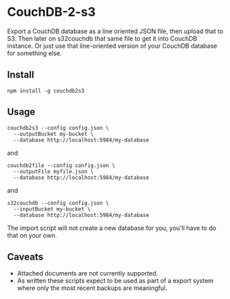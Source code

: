 # CouchDB-2-s3

Export a CouchDB database as a line oriented JSON file, then upload that to S3.
Then later on s32couchdb that same file to get it into CouchDB instance.
Or just use that line-oriented version of your CouchDB database for something else.

## Install

    npm install -g couchdb2s3

## Usage

```
couchdb2s3 --config config.json \
  --outputBucket my-bucket \
  --database http://localhost:5984/my-database
```

and

```
couchdb2file --config config.json \
  --outputFile myfile.json \
  --database http://localhost:5984/my-database
```

and

```
s32couchdb --config config.json \
  --inputBucket my-bucket \
  --database http://localhost:5984/my-database
```

The import script will not create a new database for you, you'll have to do that on your own.

## Caveats

* Attached documents are not currently supported.
* As written these scripts expect to be used as part of a export system where only the most recent backups are meaningful.
